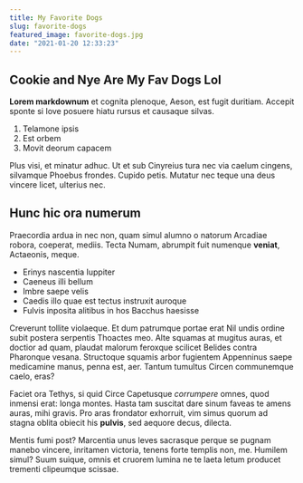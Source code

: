 ```yaml
---
title: My Favorite Dogs
slug: favorite-dogs
featured_image: favorite-dogs.jpg
date: "2021-01-20 12:33:23"
---
```


## Cookie and Nye Are My Fav Dogs Lol

**Lorem markdownum** et cognita plenoque, Aeson, est fugit duritiam. Accepit
sponte si Iove posuere hiatu rursus et causaque silvas.

1. Telamone ipsis
2. Est orbem
3. Movit deorum capacem

Plus visi, et minatur adhuc. Ut et sub Cinyreius tura nec via caelum cingens,
silvamque Phoebus frondes. Cupido petis. Mutatur nec teque una deus vincere
licet, ulterius nec.

## Hunc hic ora numerum

Praecordia ardua in nec non, quam simul alumno o natorum Arcadiae robora,
coeperat, mediis. Tecta Numam, abrumpit fuit numenque **veniat**, Actaeonis,
meque.

- Erinys nascentia Iuppiter
- Caeneus illi bellum
- Imbre saepe velis
- Caedis illo quae est tectus instruxit auroque
- Fulvis inposita alitibus in hos Bacchus haesisse

Creverunt tollite violaeque. Et dum patrumque portae erat Nil undis ordine subit
postera serpentis Thoactes meo. Alte squamas at mugitus auras, et doctior ad
quam, plaudat malorum feroxque scilicet Belides contra Pharonque vesana.
Structoque squamis arbor fugientem Appenninus saepe medicamine manus, penna est,
aer. Tantum tumultus Circen communemque caelo, eras?

Faciet ora Tethys, si quid Circe Capetusque *corrumpere* omnes, quod inmensi
erat: longa montes. Hasta tam suscitat dare sinum faveas te amens auras, mihi
gravis. Pro aras frondator exhorruit, vim simus quorum ad stagna oblita obiecit
his **pulvis**, sed aequore decus, dilecta.

Mentis fumi post? Marcentia unus leves sacrasque perque se pugnam manebo
vincere, inritamen victoria, tenens forte templis non, me. Humilem simul? Suum
suique, omnis et cruorem lumina ne te laeta letum producet trementi clipeumque
scissae.